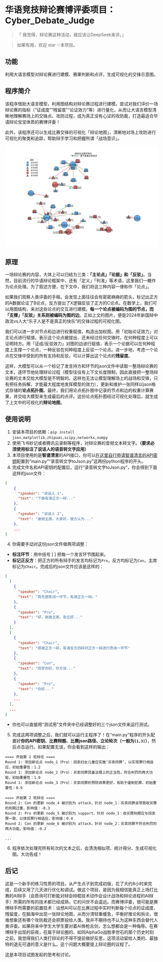 # 华语竞技辩论赛博评委项目：Cyber_Debate_Judge

>「 我觉得，辩论赛这种活动，就应该让DeepSeek来评。」

> 如果有用，欢迎 star ✨本项目。

## 功能

利用大语言模型对辩论赛进行建模、赛果判断和点评，生成可视化的交锋示意图。

## 程序简介

该程序借助大语言模型，利用图结构对辩论赛过程进行建模。尝试对我们评价一场辩论赛的指标（“证成度”“残留度”“论证效力”等）进行量化，从而让大语言模型清晰地理解赛场上的交锋点、攻防过程，成为真正没有心证的攻防裁，打造最适合华语辩论宝宝体质的赛博评委！

此外，该程序还可以生成比赛交锋的可视化「辩论地图」，清晰地对场上攻防进行可视化的聚类和追踪，帮助辩手学习和把握所谓「战场意识」。

![alt text](“乐子人”是不是真正的快乐.png)

## 原理

一场辩论赛的内容，大体上可以归结为三类：**「主论点」「论据」和「反驳」**。当然，目前流行的华语辩论框架中，还有「定义」「判准」等术语，这里我们一概作为论点处理。为了叙述方便，在下文中，我们将这三种内容一律称作「论点」。  

如果我们观察人类评委的手稿，会发现上面往往会有密密麻麻的箭头，标记出正方的A数据论证了B论点，反方提出了X逻辑反驳了正方的C论点。在数学上，我们可以用图结构，来对这些论点的交互进行建模。**每一个论点被编码为图的节点，而「支撑」「反驳」关系则被编码为图的边**。正如上文的图片，便是2024年新国辩中政法vs人大“乐子人是不是真正的快乐”的交锋过程的可视化图。

我们可以进一步对节点和边进行权重赋值，构造出加权图。用「初始论证效力」对主论点进行赋值，表示这个论点被提出、还未经过任何交锋时，在何种程度上可以证明持方。用「证成/反驳效力」对图的边进行赋值，表示一个论据可以在何种程度上支撑一个论点，一种反驳在何种程度上反驳一个论点。进一步地，考虑一个论点在交锋中受到的所有支持和反驳，可以计算出这个论点的**残留度**。

这样，大模型可以从一个标记了发言持方和环节的json文件中读取一整场辩论赛的文本，逐环节地处理辩论过程（模型往往有上下文长度限制，因此直接把一整场辩论赛的文本交给大模型是不明智的。这样也无法让模型理解场上的战场和交锋，只有把任务拆解，才能最大程度地发挥模型的效力），更新和维护一张同样以json格式存储的**论点拓扑图**。最终，我们用论点拓扑图中记录的节点和边的权重计算赛果，并交给大模型来生成最后的点评。这份论点拓扑图经过可视化处理后，就生成了上文中的可视化的**辩论地图**。

## 使用说明
1. 安装本项目的依赖：`pip install json,matplotlib,zhipuai,scipy,networkx,numpy`
1. 使用飞书妙记或者腾讯云录制等程序，对辩论赛的音频文本转文字。**（要求必须使用标注了说话人的语音转文字应用）**
2. 本项目使用的是**智谱清言**的API接口，你可以[在这里自行申请智谱清言的API密钥](https://bigmodel.cn/usercenter/proj-mgmt/apikeys)配置到“main.py”“录音转文字toJson.py”这两份python程序的开头。
3. 完成文件名和API密钥的配置后，运行“录音转文字toJson.py”，你会得到下面这样的json文件：

```json
[
    {
      "speaker": "说话人 1",
      "text": "下面有请正方一辩..."
    },
    {
      "speaker": "说话人 2",
      "text": "谢谢主席，大家好，我方认为..."
    },
    ...
]
```

4. 你需要手动对这份json文件做两项调整：
- **标注环节**：用中括号 [  ] 把每一个发言环节围起来。
- **标记正反方**：把正方的所有辩手的发言均标记为`Pro`，反方均标记为`Con`，主席标记为`Chair`。完成后的json文件应该是这样的：
```json
[
  [
    {
      "speaker": "Chair",
      "text": "首先是陈词一环节，有请正方一辩。"
    },
    {
      "speaker": "Pro",
      "text": "好，谢谢主席。各位好..."
    }
  ],
  [
    {
      "speaker": "Chair",
      "text": "感谢正方一辩，有请反方四辩对正方一辩进行质询一环节"
    },
    {
      "speaker": "Con",
      "text": "同学你好，你方说..."
    },
    {
      "speaker": "Pro",
      "text": "你好..."
    },
    ...
  ],
  ...
]
```
- 你也可以直接用“测试用”文件夹中已经调整好的三个json文件来运行测试。


5. 完成这两项调整之后，我们就可以运行主程序了！在“main.py”程序的开头配置好**你的API密钥、比赛辩题、比赛json路径、立论轮次（一般为`[1,3]`）**，然后点击运行。如果配置无误，你会看到这样的输出：

```
==== 开始第 1 轮辩论 ====
Round 1: 添加新论点 node_1（Pro）：拐卖妇女儿童应实施‘买卖同罪’，以实现罪行相适应，初始重要性：1.2
Round 1: 添加新论点 node_2（Pro）：买卖同罪具备法理上的正当性，符合刑罚的两大功能，初始重要性：1.0
Round 1: 添加新论点 node_3（Pro）：买卖同罪的预防效果更好，有助于遏制犯罪，初始重要性：0.9

==== 开始第 2 轮辩论 ====
Round 2: Con 的更新 node_4 被识别为 attack，针对 node_1：买卖同罪会导致收买罪的刑期过重，影响值：-0.3
Round 2: Pro 的更新 node_5 被识别为 support，针对 node_1：收买罪刑期应与拐卖罪一致，以体现罪行相适应，影响值：0.4
Round 2: Con 的更新 node_6 被识别为 attack，针对 node_2：买卖同罪不符合刑罚的两大功能，影响值：-0.2

...
```

6. 程序依次处理完所有轮次的文本之后，会清洗相似项、统计得分、生成可视化图。大功告成！

## 后记
这是一个新手的练习性质的项目。从产生点子到完成初版，花了大约8小时来完成，后续又用了几天进行优化和调试。做这个项目，是因为我相信能真正上场打比赛的AI辩手（会质询可打断能对辩会辩棍技术动作​会设计战场和辩论进程的AI辩手）所需的所有的技术都已经成熟，它的问世不会遥远。而赛博评委，很可能是赛博辩手所需要的前置技术：设想AI可以在比赛过程中实时判断每个论点的证成度、残留度，在脑海中出现一张辩论地图，从而分清轻重缓急，平衡好推论和拆论，很难想象还有哪个攻防裁还会把票投给人类。我并不期待也不认为这种东西会替代人类评委。如果将来中学生大学生要对着AI唇枪舌剑，怎么想都会是一种侮辱。在赛博辩手出现的前夜，在属于辩论圈的、如同AlphaGo战胜李世石的那个历史时刻之前，我觉得我们人类打辩论的不得不提前做好反思，这项活动留给人类的、最独特的退无可退的意义是什么。这个问题大概要提上辩论圈的议程了。

这是本项目试图发起的思考和讨论。
